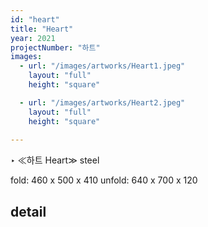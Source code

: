 ```yaml
---
id: "heart"
title: "Heart"
year: 2021
projectNumber: "하트"
images:
  - url: "/images/artworks/Heart1.jpeg"
    layout: "full"
    height: "square"

  - url: "/images/artworks/Heart2.jpeg"
    layout: "full"
    height: "square"
  
---
```


‣ ≪하트 Heart≫ steel

fold: 460 x 500 x 410
unfold: 640 x 700 x 120

## detail

